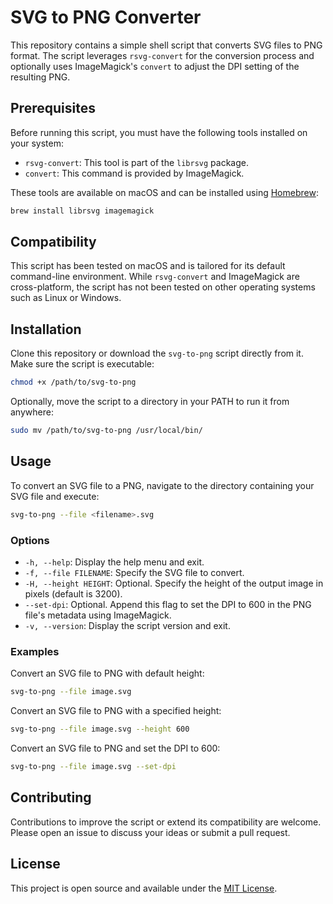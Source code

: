 # SVG to PNG Converter

This repository contains a simple shell script that converts SVG files to PNG format. The script leverages `rsvg-convert` for the conversion process and optionally uses ImageMagick's `convert` to adjust the DPI setting of the resulting PNG.

## Prerequisites

Before running this script, you must have the following tools installed on your system:

- `rsvg-convert`: This tool is part of the `librsvg` package.
- `convert`: This command is provided by ImageMagick.

These tools are available on macOS and can be installed using [Homebrew](https://brew.sh/):

```sh
brew install librsvg imagemagick
```

## Compatibility

This script has been tested on macOS and is tailored for its default command-line environment. While `rsvg-convert` and ImageMagick are cross-platform, the script has not been tested on other operating systems such as Linux or Windows.

## Installation

Clone this repository or download the `svg-to-png` script directly from it. Make sure the script is executable:

```sh
chmod +x /path/to/svg-to-png
```

Optionally, move the script to a directory in your PATH to run it from anywhere:

```sh
sudo mv /path/to/svg-to-png /usr/local/bin/
```

## Usage

To convert an SVG file to a PNG, navigate to the directory containing your SVG file and execute:

```sh
svg-to-png --file <filename>.svg
```

### Options

- `-h, --help`: Display the help menu and exit.
- `-f, --file FILENAME`: Specify the SVG file to convert.
- `-H, --height HEIGHT`: Optional. Specify the height of the output image in pixels (default is 3200).
- `--set-dpi`: Optional. Append this flag to set the DPI to 600 in the PNG file's metadata using ImageMagick.
- `-v, --version`: Display the script version and exit.

### Examples

Convert an SVG file to PNG with default height:

```sh
svg-to-png --file image.svg
```

Convert an SVG file to PNG with a specified height:

```sh
svg-to-png --file image.svg --height 600
```

Convert an SVG file to PNG and set the DPI to 600:

```sh
svg-to-png --file image.svg --set-dpi
```

## Contributing

Contributions to improve the script or extend its compatibility are welcome. Please open an issue to discuss your ideas or submit a pull request.

## License

This project is open source and available under the [MIT License](LICENSE).